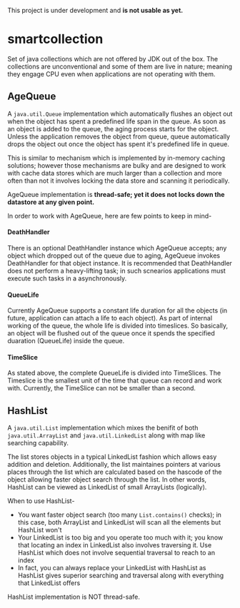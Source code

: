 This project is under development and **is not usable as yet.**

# smartcollection

Set of java collections which are not offered by JDK out of the box. The collections are unconventional and some of them are live in nature; meaning they engage CPU even when applications are not operating with them.

## AgeQueue
A `java.util.Queue` implementation which automatically flushes an object out when the object has spent a predefined life span in the queue. As soon as an object is added to the queue, the aging process starts for the object. Unless the application removes the object from queue, queue automatically drops the object out once the object has spent it's predefined life in queue.

This is similar to mechanism which is implemented by in-memory caching solutions; however those mechanisms are bulky and are designed to work with cache data stores which are much larger than a collection and more often than not it involves locking the data store and scanning it periodically.

AgeQueue implementation is **thread-safe; yet it does not locks down the datastore at any given point.**

In order to work with AgeQueue, here are few points to keep in mind-

#### DeathHandler
There is an optional DeathHandler instance which AgeQueue accepts; any object which dropped out of the queue due to aging, AgeQueue invokes DeathHandler for that object instance. It is recommended that DeathHandler does not perform a heavy-lifting task; in such scnearios applications must execute such tasks in a asynchronously.

#### QueueLife
Currently AgeQueue supports a constant life  duration for all the objects (in future, application can attach a life to each object). As part of internal working of the queue, the whole life is divided into timeslices. So basically, an object will be flushed out of the queue once it spends the specified duaration (QueueLife) inside the queue.

#### TimeSlice
As stated above, the complete QueueLife is divided into TimeSlices. The Timeslice is the smallest unit of the time that queue can record and work with. Currently, the TimeSlice can not be smaller than a second.




## HashList
A `java.util.List` implementation which mixes the benifit of both `java.util.ArrayList` and `java.util.LinkedList` along with map like searching capability.

The list stores objects in a typical LinkedList fashion which allows easy addition and deletion. Additionally, the list maintaines pointers at various places through the list which are calculated based on the hascode of the object allowing faster object search through the list. In other words, HashList can be viewed as LinkedList of small ArrayLists (logically).

When to use HashList-
  * You want faster object search (too many `List.contains()` checks); in this case, both ArrayList and LinkedList will scan all the    elements but HashList won't
  * Your LinkedList is too big and you operate too much with it; you know that locating an index in LinkedList also involves traversing it. Use HashList which does not involve sequential traversal to reach to an index
  * In fact, you can always replace your LinkedList with HashList as HashList gives superior searching and traversal along with everything that LinkedList offers


HashList implementation is NOT thread-safe.
